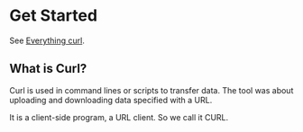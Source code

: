 # Get Started
See [Everything curl](https://everything.curl.dev/).

## What is Curl?
Curl is used in command lines or scripts to transfer data.
The tool was about uploading and downloading data specified with a URL.

It is a client-side program, a URL client. So we call it CURL.
